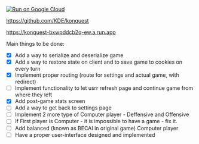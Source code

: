 [![Run on Google Cloud](https://storage.googleapis.com/cloudrun/button.svg)](https://console.cloud.google.com/cloudshell/editor?shellonly=true&cloudshell_image=gcr.io/cloudrun/button&cloudshell_git_repo=https://github.com/pomahtuk/konquest.git)

https://github.com/KDE/konquest

https://konquest-bxwpddcb2q-ew.a.run.app

Main things to be done:
- [x] Add a way to serialize and deserialize game
- [x] Add a way to restore state on client and to save game to cookies on every turn 
- [x] Implement proper routing (route for settings and actual game, with redirect)
- [ ] Implement functionality to let usrr refresh page and continue game from where they left
- [x] Add post-game stats screen
- [ ] Add a way to get back to settings page
- [ ] Implement 2 more type of Computer player - Deffensive and Offensive
- [ ] If First player is Computer - it is impossible to have a game - fix it.
- [ ] Add balanced (known as BECAI in original game) Computer player
- [ ] Have a proper user-interface designed and implemented